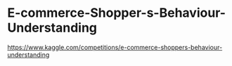 # E-commerce-Shopper-s-Behaviour-Understanding

https://www.kaggle.com/competitions/e-commerce-shoppers-behaviour-understanding
